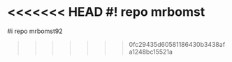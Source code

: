 <<<<<<< HEAD
#! repo mrbomst
=======
#i repo mrbomst92
>>>>>>> 0fc29435d60581186430b3438afa1248bc15521a

